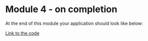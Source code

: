 # Module 4 - on completion

At the end of this module your application should look like below:

[Link to the code]()